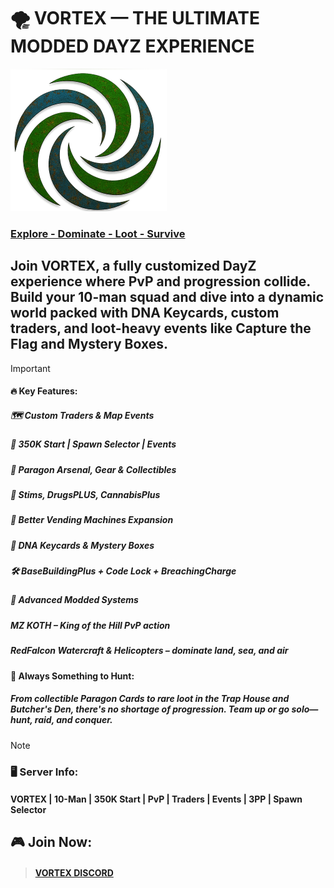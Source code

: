 # 🌪️ VORTEX — THE ULTIMATE MODDED DAYZ EXPERIENCE
 
![](https://github.com/gitvtex/VortexServerLogo/blob/main/Dayz/rustyV250.png)

### <INS>Explore - Dominate - Loot - Survive</INS>


## Join VORTEX, a fully customized DayZ experience where PvP and progression collide. Build your 10-man squad and dive into a dynamic world packed with DNA Keycards, custom traders, and loot-heavy events like Capture the Flag and Mystery Boxes.

> [!IMPORTANT]
#### 🔥 Key Features:
##### 🗺️ Custom Traders & Map Events
##### 🎯 350K Start | Spawn Selector | Events
##### 🔫 Paragon Arsenal, Gear & Collectibles
##### 💉 Stims, DrugsPLUS, CannabisPlus
##### 💾 Better Vending Machines Expansion
##### 🔑 DNA Keycards & Mystery Boxes
##### 🛠️ BaseBuildingPlus + Code Lock + BreachingCharge
##### 🚀 Advanced Modded Systems
##### MZ KOTH – King of the Hill PvP action
##### RedFalcon Watercraft & Helicopters – dominate land, sea, and air

#### 🧩 Always Something to Hunt:
##### From collectible Paragon Cards to rare loot in the Trap House and Butcher's Den, there's no shortage of progression. Team up or go solo—hunt, raid, and conquer.

> [!NOTE]
### 🖥️ Server Info:
#### VORTEX | 10-Man | 350K Start | PvP | Traders | Events | 3PP | Spawn Selector
## 🎮 Join Now: 
> #### [VORTEX DISCORD](https://discord.gg/HYZXB2fWZ2)
